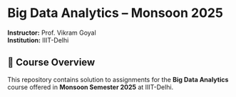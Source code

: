 # Big Data Analytics – Monsoon 2025  

**Instructor:** Prof. Vikram Goyal  
**Institution:** IIIT-Delhi  

## 📌 Course Overview  

This repository contains solution to assignments for the **Big Data Analytics** course offered in **Monsoon Semester 2025** at IIIT-Delhi.  

